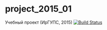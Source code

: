 # project_2015_01
Учебный проект (ИрГУПС, 2015)
[![Build Status](https://travis-ci.org/typeetfunc/project_2015_01.svg?branch=master)](https://travis-ci.org/typeetfunc/project_2015_01)

